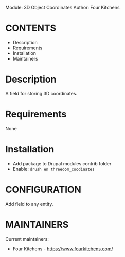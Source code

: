 Module: 3D Object Coordinates
Author: Four Kitchens

CONTENTS
=====================
 * Description
 * Requirements
 * Installation
 * Maintainers


Description
===========
A field for storing 3D coordinates.

Requirements
============
None

Installation
============
- Add package to Drupal modules contrib folder
- Enable: `drush en threedom_coodinates`

CONFIGURATION
=============
Add field to any entity.

MAINTAINERS
===========
Current maintainers:
  * Four Kitchens - https://www.fourkitchens.com/
